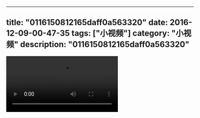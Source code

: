 
---
title: "0116150812165daff0a563320"
date: 2016-12-09-00-47-35
tags: ["小视频"]
category: "小视频"
description: "0116150812165daff0a563320"
---
<video src="http://ohtsqip0g.bkt.clouddn.com/0116150812165daff0a563320.mp4" controls="controls"></video>
